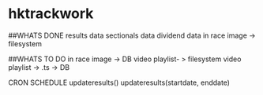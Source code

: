 # hktrackwork

##WHATS DONE
results data
sectionals data
dividend data
in race image -> filesystem

##WHATS TO DO
in race image -> DB
video playlist- > filesystem
video playlist -> .ts -> DB

CRON SCHEDULE 
updateresults()
updateresults(startdate, enddate)



